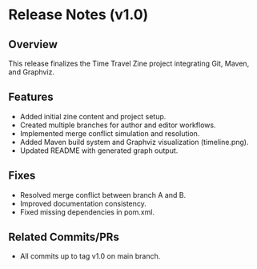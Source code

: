 # Release Notes (v1.0)

## Overview
This release finalizes the Time Travel Zine project integrating Git, Maven, and Graphviz.

## Features
- Added initial zine content and project setup.
- Created multiple branches for author and editor workflows.
- Implemented merge conflict simulation and resolution.
- Added Maven build system and Graphviz visualization (timeline.png).
- Updated README with generated graph output.

## Fixes
- Resolved merge conflict between branch A and B.
- Improved documentation consistency.
- Fixed missing dependencies in pom.xml.

## Related Commits/PRs
- All commits up to tag v1.0 on main branch.

